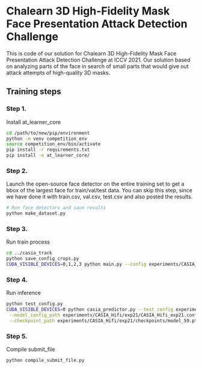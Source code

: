 # Chalearn 3D High-Fidelity Mask Face Presentation Attack Detection Challenge
This is code of our solution for Chalearn 3D High-Fidelity Mask Face Presentation Attack Detection Challenge at ICCV 2021.
Our solution based on analyzing parts of the face in search of small parts that would give out attack attempts of high-quality 3D masks.

## Training steps
### Step 1.
Install at_learner_core
```bash
cd /path/to/new/pip/environment
python -m venv competition_env
source competition_env/bin/activate
pip install -r requirements.txt
pip install -e at_learner_core/
```

### Step 2.
Launch the open-source face detector on the entire training set to get a bbox of the largest face for train/val/test data. 
You can skip this step, since we have done it with train.csv, val.csv, test.csv and also posted the results.

```bash
# Run face detectors and save results
python make_dataset.py
```

### Step 3.
Run train process
```bash
cd ../casia_track
python save_config_crops.py
CUDA_VISIBLE_DEVICES=0,1,2,3 python main.py --config experiments/CASIA_Hifi/exp21/CASIA_Hifi_exp21.config;
```

### Step 4.
Run inference
```bash
python test_config.py
CUDA_VISIBLE_DEVICES=0 python casia_predictor.py --test_config experiment_tests/test/test.config \
 --model_config_path experiments/CASIA_Hifi/exp21/CASIA_Hifi_exp21.config \
 --checkpoint_path experiments/CASIA_Hifi/exp21/checkpoints/model_59.pth
```

### Step 5.
Compile submit_file
```bash
python compile_submit_file.py
```